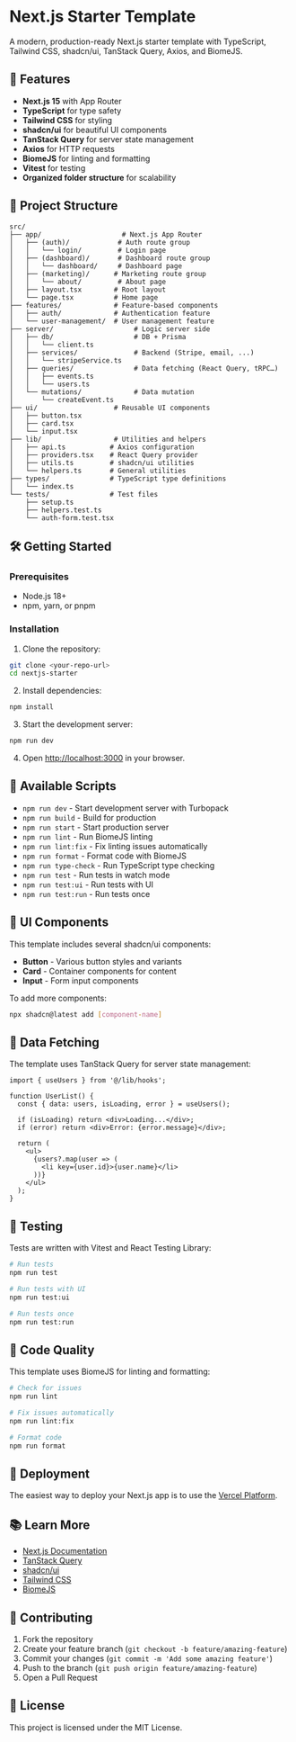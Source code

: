 # Next.js Starter Template

A modern, production-ready Next.js starter template with TypeScript, Tailwind CSS, shadcn/ui, TanStack Query, Axios, and BiomeJS.

## 🚀 Features

- **Next.js 15** with App Router
- **TypeScript** for type safety
- **Tailwind CSS** for styling
- **shadcn/ui** for beautiful UI components
- **TanStack Query** for server state management
- **Axios** for HTTP requests
- **BiomeJS** for linting and formatting
- **Vitest** for testing
- **Organized folder structure** for scalability

## 📁 Project Structure

```
src/
├── app/                    # Next.js App Router
│   ├── (auth)/            # Auth route group
│   │   └── login/         # Login page
│   ├── (dashboard)/       # Dashboard route group
│   │   └── dashboard/     # Dashboard page
│   ├── (marketing)/      # Marketing route group
│   │   └── about/         # About page
│   ├── layout.tsx        # Root layout
│   └── page.tsx          # Home page
├── features/             # Feature-based components
│   ├── auth/             # Authentication feature
│   └── user-management/  # User management feature
├── server/                    # Logic server side
│   ├── db/                    # DB + Prisma
│   │   └── client.ts
│   ├── services/              # Backend (Stripe, email, ...)
│   │   └── stripeService.ts
│   ├── queries/               # Data fetching (React Query, tRPC…)
│   │   ├── events.ts
│   │   └── users.ts
│   └── mutations/             # Data mutation
│       └── createEvent.ts
├── ui/                   # Reusable UI components
│   ├── button.tsx
│   ├── card.tsx
│   └── input.tsx
├── lib/                  # Utilities and helpers
│   ├── api.ts           # Axios configuration
│   ├── providers.tsx    # React Query provider
│   ├── utils.ts         # shadcn/ui utilities
│   └── helpers.ts       # General utilities
├── types/               # TypeScript type definitions
│   └── index.ts
└── tests/               # Test files
    ├── setup.ts
    ├── helpers.test.ts
    └── auth-form.test.tsx
```

## 🛠️ Getting Started

### Prerequisites

- Node.js 18+ 
- npm, yarn, or pnpm

### Installation

1. Clone the repository:
```bash
git clone <your-repo-url>
cd nextjs-starter
```

2. Install dependencies:
```bash
npm install
```

3. Start the development server:
```bash
npm run dev
```

4. Open [http://localhost:3000](http://localhost:3000) in your browser.

## 📜 Available Scripts

- `npm run dev` - Start development server with Turbopack
- `npm run build` - Build for production
- `npm run start` - Start production server
- `npm run lint` - Run BiomeJS linting
- `npm run lint:fix` - Fix linting issues automatically
- `npm run format` - Format code with BiomeJS
- `npm run type-check` - Run TypeScript type checking
- `npm run test` - Run tests in watch mode
- `npm run test:ui` - Run tests with UI
- `npm run test:run` - Run tests once

## 🎨 UI Components

This template includes several shadcn/ui components:

- **Button** - Various button styles and variants
- **Card** - Container components for content
- **Input** - Form input components

To add more components:
```bash
npx shadcn@latest add [component-name]
```

## 🔄 Data Fetching

The template uses TanStack Query for server state management:

```tsx
import { useUsers } from '@/lib/hooks';

function UserList() {
  const { data: users, isLoading, error } = useUsers();
  
  if (isLoading) return <div>Loading...</div>;
  if (error) return <div>Error: {error.message}</div>;
  
  return (
    <ul>
      {users?.map(user => (
        <li key={user.id}>{user.name}</li>
      ))}
    </ul>
  );
}
```

## 🧪 Testing

Tests are written with Vitest and React Testing Library:

```bash
# Run tests
npm run test

# Run tests with UI
npm run test:ui

# Run tests once
npm run test:run
```

## 📝 Code Quality

This template uses BiomeJS for linting and formatting:

```bash
# Check for issues
npm run lint

# Fix issues automatically
npm run lint:fix

# Format code
npm run format
```

## 🚀 Deployment

The easiest way to deploy your Next.js app is to use the [Vercel Platform](https://vercel.com/new).

## 📚 Learn More

- [Next.js Documentation](https://nextjs.org/docs)
- [TanStack Query](https://tanstack.com/query)
- [shadcn/ui](https://ui.shadcn.com)
- [Tailwind CSS](https://tailwindcss.com)
- [BiomeJS](https://biomejs.dev)

## 🤝 Contributing

1. Fork the repository
2. Create your feature branch (`git checkout -b feature/amazing-feature`)
3. Commit your changes (`git commit -m 'Add some amazing feature'`)
4. Push to the branch (`git push origin feature/amazing-feature`)
5. Open a Pull Request

## 📄 License

This project is licensed under the MIT License.